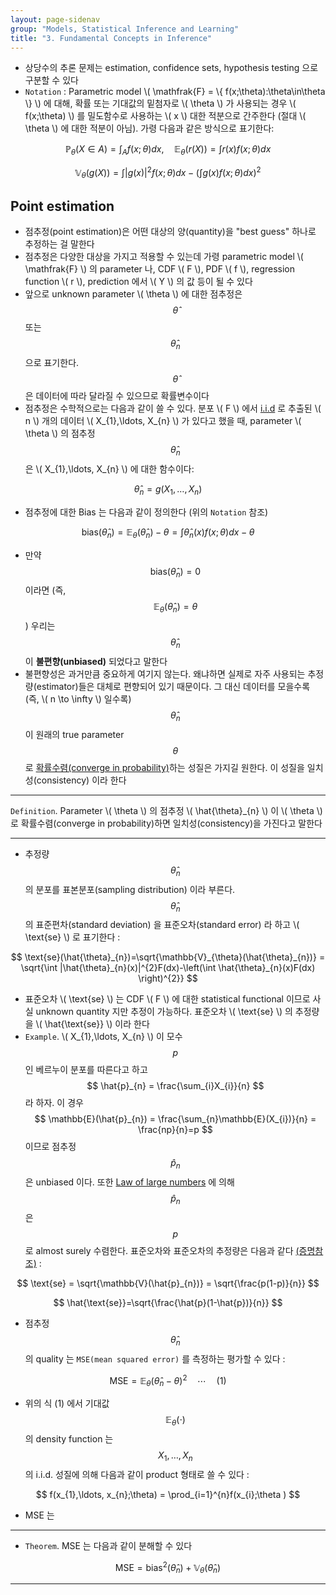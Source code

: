 ```yaml
---
layout: page-sidenav
group: "Models, Statistical Inference and Learning"
title: "3. Fundamental Concepts in Inference"
---
```


- 상당수의 추론 문제는 estimation, confidence sets, hypothesis testing 으로 구분할 수 있다
- `Notation` : Parametric model \\( \mathfrak{F} = \\{ f(x;\theta):\theta\in\theta \\} \\) 에 대해, 확률 또는 기대값의 밑첨자로 \\( \theta \\) 가 사용되는 경우 \\( f(x;\theta) \\) 를 밀도함수로 사용하는 \\( x \\) 대한 적분으로 간주한다 (절대 \\( \theta \\) 에 대한 적분이 아님). 가령 다음과 같은 방식으로 표기한다:

$$
\mathbb{P}_{\theta}(X\in A) = \int_{A} f(x;\theta)dx,\quad \mathbb{E}_{\theta}(r(X)) = \int r(x)f(x;\theta)dx
$$

$$
\mathbb{V}_{\theta}(g(X)) = \int |g(x)|^{2} f(x;\theta)dx-\left(\int g(x)f(x;\theta)dx \right)^{2}
$$

## Point estimation

- 점추정(point estimation)은 어떤 대상의 양(quantity)을 "best guess" 하나로 추정하는 걸 말한다
- 점추정은 다양한 대상을 가지고 적용할 수 있는데 가령 parametric model \\( \mathfrak{F} \\) 의 parameter 나, CDF \\( F \\), PDF \\( f \\), regression function \\( r \\), prediction 에서 \\( Y \\) 의 값 등이 될 수 있다
- 앞으로 unknown parameter \\( \theta \\) 에 대한 점추정은 $$ \hat{\theta} $$ 또는 $$ \hat{\theta}_{n} $$ 으로 표기한다. $$ \hat{\theta} $$ 은 데이터에 따라 달라질 수 있으므로 확률변수이다
- 점추정은 수학적으로는 다음과 같이 쓸 수 있다. 분포 \\( F \\) 에서 [i.i.d](https://en.wikipedia.org/wiki/Independent_and_identically_distributed_random_variables) 로 추출된 \\( n \\) 개의 데이터 \\( X_{1},\ldots, X_{n} \\) 가 있다고 했을 때, parameter \\( \theta \\) 의 점추정 $$ \hat{\theta}_{n} $$ 은 \\( X_{1},\ldots, X_{n} \\) 에 대한 함수이다:

$$
\hat{\theta}_{n} = g(X_{1},\ldots, X_{n})
$$

- 점추정에 대한 Bias 는 다음과 같이 정의한다 (위의 `Notation` 참조)

$$
\text{bias}(\hat{\theta}_{n})=\mathbb{E}_{\theta}(\hat{\theta}_{n})-\theta = \int \hat{\theta}_{n}(x) f(x;\theta)dx-\theta
$$

- 만약 $$ \text{bias}(\hat{\theta}_{n}) = 0 $$ 이라면 (즉, $$ \mathbb{E}_{\theta}(\hat{\theta}_{n}) = \theta $$ ) 우리는 $$ \hat{\theta}_{n} $$ 이 **불편향(unbiased)** 되었다고 말한다
- 불편향성은 과거만큼 중요하게 여기지 않는다. 왜냐하면 실제로 자주 사용되는 추정량(estimator)들은 대체로 편향되어 있기 때문이다. 그 대신 데이터를 모을수록 (즉, \\( n \to \infty \\) 일수록) $$ \hat{\theta}_{n} $$ 이 원래의 true parameter $$ \theta $$ 로 [확률수렴(converge in probability)](https://en.wikipedia.org/wiki/Convergence_of_random_variables#Convergence_in_probability)하는 성질은 가지길 원한다. 이 성질을 일치성(consistency) 이라 한다

---

`Definition`. Parameter \\( \theta \\) 의 점추정 \\( \hat{\theta}_{n} \\) 이 \\( \theta \\) 로 확률수렴(converge in probability)하면 일치성(consistency)을 가진다고 말한다

---

- 추정량 $$ \hat{\theta}_{n} $$ 의 분포를 표본분포(sampling distribution) 이라 부른다. $$ \hat{\theta}_{n} $$ 의 표준편차(standard deviation) 을 표준오차(standard error) 라 하고 \\( \text{se} \\) 로 표기한다 :

$$
\text{se}(\hat{\theta}_{n})=\sqrt{\mathbb{V}_{\theta}(\hat{\theta}_{n})} = \sqrt{\int |\hat{\theta}_{n}(x)|^{2}F(dx)-\left(\int \hat{\theta}_{n}(x)F(dx) \right)^{2}}
$$

- 표준오차 \\( \text{se} \\) 는 CDF \\( F \\) 에 대한 statistical functional 이므로 사실 unknown quantity 지만 추정이 가능하다. 표준오차 \\( \text{se} \\) 의 추정량을 \\( \hat{\text{se}} \\) 이라 한다
- `Example`. \\( X_{1},\ldots, X_{n} \\) 이 모수 $$ p $$ 인 베르누이 분포를 따른다고 하고 $$ \hat{p}_{n} = \frac{\sum_{i}X_{i}}{n} $$ 라 하자. 이 경우 $$ \mathbb{E}(\hat{p}_{n}) = \frac{\sum_{n}\mathbb{E}(X_{i})}{n} = \frac{np}{n}=p $$ 이므로 점추정 $$ \hat{p}_{n} $$ 은 unbiased 이다. 또한 [Law of large numbers](https://en.wikipedia.org/wiki/Law_of_large_numbers#Strong_law) 에 의해 $$ \hat{p}_{n} $$ 은 $$ p $$ 로 almost surely 수렴한다. 표준오차와 표준오차의 추정량은 다음과 같다 [(증명참조)](https://sungbinlim.github.io/sl/proof/aos2/010301.pdf) :

$$
\text{se} = \sqrt{\mathbb{V}(\hat{p}_{n})} = \sqrt{\frac{p(1-p)}{n}}
$$

$$
\hat{\text{se}}=\sqrt{\frac{\hat{p}(1-\hat{p})}{n}}
$$

- 점추정 $$ \hat{\theta}_{n} $$ 의 quality 는 `MSE(mean squared error)` 를 측정하는 평가할 수 있다 :

$$
\text{MSE} = \mathbb{E}_{\theta}(\hat{\theta}_{n}-\theta)^{2}\quad \cdots \quad (1)
$$

- 위의 식 (1) 에서 기대값 $$ \mathbb{E}_{\theta}(\cdot) $$ 의 density function 는 $$ X_{1},\ldots,X_{n} $$ 의 i.i.d. 성질에 의해 다음과 같이 product 형태로 쓸 수 있다 :

$$ 
f(x_{1},\ldots, x_{n};\theta) = \prod_{i=1}^{n}f(x_{i};\theta )
$$

- MSE 는 

---

- `Theorem`. MSE 는 다음과 같이 분해할 수 있다

$$
\text{MSE} = \text{bias}^{2}(\hat{\theta}_{n}) + \mathbb{V}_{\theta}(\hat{\theta}_{n})
$$

---